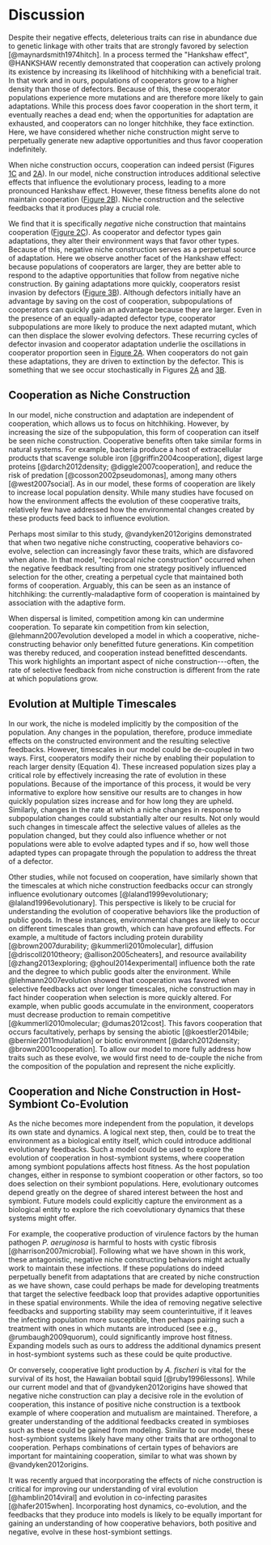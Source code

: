 # Discussion

Despite their negative effects, deleterious traits can rise in abundance due to genetic linkage with other traits that are strongly favored by selection [@maynardsmith1974hitch].
In a process termed the "Hankshaw effect", @HANKSHAW recently demonstrated that cooperation can actively prolong its existence by increasing its likelihood of hitchhiking with a beneficial trait.
In that work and in ours, populations of cooperators grow to a higher density than those of defectors.
Because of this, these cooperator populations experience more mutations and are therefore more likely to gain adaptations.
While this process does favor cooperation in the short term, it eventually reaches a dead end; when the opportunities for adaptation are exhausted, and cooperators can no longer hitchhike, they face extinction.
Here, we have considered whether niche construction might serve to perpetually generate new adaptive opportunities and thus favor cooperation indefinitely.

When niche construction occurs, cooperation can indeed persist (Figures [1C](#fig1) and [2A](#fig2)).
In our model, niche construction introduces additional selective effects that influence the evolutionary process, leading to a more pronounced Hankshaw effect.
However, these fitness benefits alone do not maintain cooperation ([Figure 2B](#fig2)).
Niche construction and the selective feedbacks that it produces play a crucial role.

We find that it is specifically *negative* niche construction that maintains cooperation ([Figure 2C](#fig2)).
As cooperator and defector types gain adaptations, they alter their environment ways that favor other types.
Because of this, negative niche construction serves as a perpetual source of adaptation.
Here we observe another facet of the Hankshaw effect: because populations of cooperators are larger, they are better able to respond to the adaptive opportunities that follow from negative niche construction.
By gaining adaptations more quickly, cooperators resist invasion by defectors ([Figure 3B](#fig3)).
Although defectors initially have an advantage by saving on the cost of cooperation, subpopulations of cooperators can quickly gain an advantage because they are larger.
Even in the presence of an equally-adapted defector type, cooperator subpopulations are more likely to produce the next adapted mutant, which can then displace the slower evolving defectors.
These recurring cycles of defector invasion and cooperator adaptation underlie the oscillations in cooperator proportion seen in [Figure 2A](#fig2).
When cooperators do not gain these adaptations, they are driven to extinction by the defector.
This is something that we see occur stochastically in Figures [2A](#fig2) and [3B](#fig3).


## Cooperation as Niche Construction

In our model, niche construction and adaptation are independent of cooperation, which allows us to focus on hitchhiking.
However, by increasing the size of the subpopulation, this form of cooperation can itself be seen niche construction.
Cooperative benefits often take similar forms in natural systems.
For example, bacteria produce a host of extracellular products that scavenge soluble iron [@griffin2004cooperation], digest large proteins [@darch2012density; @diggle2007cooperation], and reduce the risk of predation [@cosson2002pseudomonas], among many others [@west2007social].
As in our model, these forms of cooperation are likely to increase local population density.
While many studies have focused on how the environment affects the evolution of these cooperative traits, relatively few have addressed how the environmental changes created by these products feed back to influence evolution.

Perhaps most similar to this study, @vandyken2012origins demonstrated that when two negative niche constructing, cooperative behaviors co-evolve, selection can increasingly favor these traits, which are disfavored when alone. 
In that model, "reciprocal niche construction" occurred when the negative feedback resulting from one strategy positively influenced selection for the other, creating a perpetual cycle that maintained both forms of cooperation.
Arguably, this can be seen as an instance of hitchhiking: the currently-maladaptive form of cooperation is maintained by association with the adaptive form.

When dispersal is limited, competition among kin can undermine cooperation. 
To separate kin competition from kin selection, @lehmann2007evolution developed a model in which a cooperative, niche-constructing behavior only benefitted future generations.
Kin competition was thereby reduced, and cooperation instead benefitted descendants.
This work highlights an important aspect of niche construction---often, the rate of selective feedback from niche construction is different from the rate at which populations grow.


## Evolution at Multiple Timescales

In our work, the niche is modeled implicitly by the composition of the population.
Any changes in the population, therefore, produce immediate effects on the constructed environment and the resulting selective feedbacks.
However, timescales in our model could be de-coupled in two ways.
First, cooperators modify their niche by enabling their population to reach larger density (Equation 4).
These increased population sizes play a critical role by effectively increasing the rate of evolution in these populations.
Because of the importance of this process, it would be very informative to explore how sensitive our results are to changes in how quickly population sizes increase and for how long they are upheld.
Similarly, changes in the rate at which a niche changes in response to subpopulation changes could substantially alter our results.
Not only would such changes in timescale affect the selective values of alleles as the population changed, but they could also influence whether or not populations were able to evolve adapted types and if so, how well those adapted types can propagate through the population to address the threat of a defector.

Other studies, while not focused on cooperation, have similarly shown that the timescales at which niche construction feedbacks occur can strongly influence evolutionary outcomes [@laland1999evolutionary; @laland1996evolutionary].
This perspective is likely to be crucial for understanding the evolution of cooperative behaviors like the production of public goods.
In these instances, environmental changes are likely to occur on different timescales than growth, which can have profound effects.
For example, a multitude of factors including protein durability [@brown2007durability; @kummerli2010molecular], diffusion [@driscoll2010theory; @allison2005cheaters], and resource availability [@zhang2013exploring; @ghoul2014experimental] influence both the rate and the degree to which public goods alter the environment.
While @lehmann2007evolution showed that cooperation was favored when selective feedbacks act over longer timescales, niche construction may in fact hinder cooperation when selection is more quickly altered.
For example, when public goods accumulate in the environment, cooperators must decrease production to remain competitive [@kummerli2010molecular; @dumas2012cost].
This favors cooperation that occurs facultatively, perhaps by sensing the abiotic [@koestler2014bile; @bernier2011modulation] or biotic environment [@darch2012density; @brown2001cooperation].
To allow our model to more fully address how traits such as these evolve, we would first need to de-couple the niche from the composition of the population and represent the niche explicitly.


## Cooperation and Niche Construction in Host-Symbiont Co-Evolution

As the niche becomes more independent from the population, it develops its own state and dynamics.
A logical next step, then, could be to treat the environment as a biological entity itself, which could introduce additional evolutionary feedbacks.
Such a model could be used to explore the evolution of cooperation in host-symbiont systems, where cooperation among symbiont populations affects host fitness.
As the host population changes, either in response to symbiont cooperation or other factors, so too does selection on their symbiont populations.
Here, evolutionary outcomes depend greatly on the degree of shared interest between the host and symbiont.
Future models could explicitly capture the environment as a biological entity to explore the rich coevolutionary dynamics that these systems might offer.

For example, the cooperative production of virulence factors by the human pathogen *P. aeruginosa* is harmful to hosts with cystic fibrosis [@harrison2007microbial].
Following what we have shown in this work, these antagonistic, negative niche constructing behaviors might actually work to maintain these infections.
If these populations do indeed perpetually benefit from adaptations that are created by niche construction as we have shown, case could perhaps be made for developing treatments that target the selective feedback loop that provides adaptive opportunities in these spatial environments.
While the idea of removing negative selective feedbacks and supporting stability may seem counterintuitive, if it leaves the infecting population more susceptible, then perhaps pairing such a treatment with ones in which mutants are introduced (see e.g., @rumbaugh2009quorum), could significantly improve host fitness.
Expanding models such as ours to address the additional dynamics present in host-symbiont systems such as these could be quite productive.

Or conversely, cooperative light production by *A. fischeri* is vital for the survival of its host, the Hawaiian bobtail squid [@ruby1996lessons].
While our current model and that of @vandyken2012origins have showed that negative niche construction can play a decisive role in the evolution of cooperation, this instance of positive niche construction is a textbook example of where cooperation and mutualism are maintained. Therefore, a greater understanding of the additional feedbacks created in symbioses such as these could be gained from modeling. Similar to our model, these host-symbiont systems likely have many other traits that are orthogonal to cooperation. Perhaps combinations of certain types of behaviors are important for maintaining cooperation, similar to what was shown by @vandyken2012origins.

It was recently argued that incorporating the effects of niche construction is critical for improving our understanding of viral evolution [@hamblin2014viral] and evolution in co-infecting parasites [@hafer2015when].
Incorporating host dynamics, co-evolution, and the feedbacks that they produce into models is likely to be equally important for gaining an understanding of how cooperative behaviors, both positive and negative, evolve in these host-symbiont settings.

